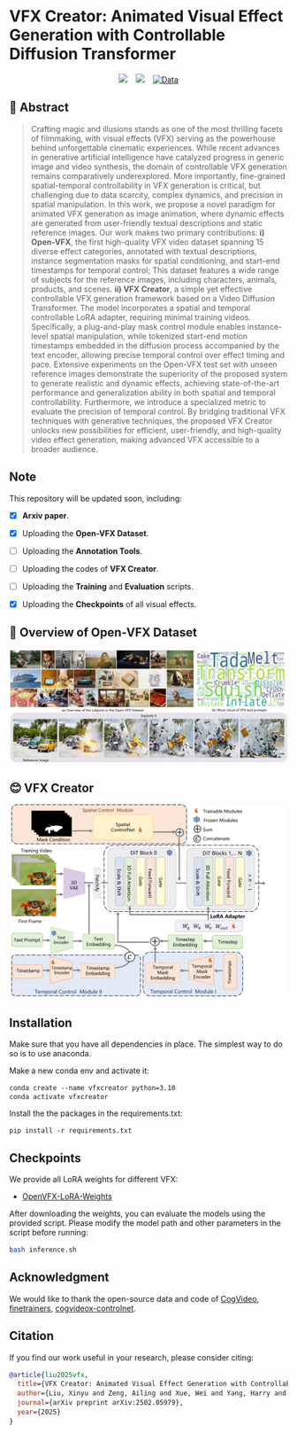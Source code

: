 <h1 id="title">VFX Creator: Animated Visual Effect Generation with Controllable Diffusion Transformer</h1>
<p align="center">
  <!-- <a href="https://liuxinyv.github.io/" target="_blank">Xinyu Liu</a><sup>1</sup>,
  <a href="https://ailingzeng.site/" target="_blank">Ailing Zeng</a><sup>2</sup>, 
  <a href="http://undefined" target="_blank">Wei Xue</a><sup>1</sup>, 
  <a href="http://undefined" target="_blank">Harry Yang</a><sup>1</sup>, 
  <a href="http://undefined" target="_blank">Wenhan Luo</a><sup>1</sup>, 
  <a href="http://undefined" target="_blank">Qifeng Liu</a><sup>1</sup>,
   <a href="http://undefined" target="_blank">Yike Guo</a><sup>1</sup>
  <br><br>
  <sup>1</sup>Hong Kong University of Science and Technology<br>
  <sup>2</sup>Tencent AI Lab<br> -->
</p>
<div align="center">
  <a href="https://vfx-creator0.github.io/"><img src="https://img.shields.io/static/v1?label=Project%20Page&message=Github&color=blue&logo=github-pages"></a> &ensp;
  <a href="https://arxiv.org/abs/2502.05979"><img src="https://img.shields.io/static/v1?label=Paper&message=Arxiv&color=red&logo=arxiv"></a> &ensp;
  <a href="https://huggingface.co/datasets/sophiaa/Open-VFX" target="_blank"><img src="https://img.shields.io/badge/Data-OpenVFX-darkorange" alt="Data"></a>

</div>

<!-- <img src="assets\teaser.jpg" width="800"/> -->

<h2 id="abstract">🔆 Abstract</h2>

<blockquote>
  <p>Crafting magic and illusions stands as one of the most thrilling facets of filmmaking, with visual effects (VFX) serving as the powerhouse behind unforgettable cinematic experiences. While recent advances in generative artificial intelligence have catalyzed progress in generic image and video synthesis, the domain of controllable VFX generation remains comparatively underexplored. More importantly, fine-grained spatial-temporal controllability in VFX generation is critical, but challenging due to data scarcity, complex dynamics, and precision in spatial manipulation. In this work, we propose a novel paradigm for animated VFX generation as image animation, where dynamic effects are generated from user-friendly textual descriptions and static reference images. Our work makes two primary contributions: <strong>i) Open-VFX</strong>, the first high-quality VFX video dataset spanning 15 diverse effect categories, annotated with textual descriptions, instance segmentation masks for spatial conditioning, and start–end timestamps for temporal control; This dataset features a wide range of subjects for the reference images, including characters, animals, products, and scenes. <strong>ii) VFX Creator</strong>, a simple yet effective controllable VFX generation framework based on a Video Diffusion Transformer. The model incorporates a spatial and temporal controllable LoRA adapter, requiring minimal training videos. Specifically, a plug-and-play mask control module enables instance-level spatial manipulation, while tokenized start-end motion timestamps embedded in the diffusion process accompanied by the text encoder, allowing precise temporal control over effect timing and pace.  Extensive experiments on the Open-VFX test set with unseen reference images demonstrate the superiority of the proposed system to generate realistic and dynamic effects, achieving state-of-the-art performance and generalization ability in both spatial and temporal controllability. Furthermore, we introduce a specialized metric to evaluate the precision of temporal control. By bridging traditional VFX techniques with generative techniques, the proposed VFX Creator unlocks new possibilities for efficient, user-friendly, and high-quality video effect generation, making advanced VFX accessible to a broader audience.</p>
</blockquote>

## Note
This repository will be updated soon, including:
- [x] **Arxiv paper**.
- [x] Uploading the **Open-VFX Dataset**.
- [ ] Uploading the **Annotation Tools**.
- [ ] Uploading the codes of **VFX Creator**.
- [ ] Uploading the **Training** and **Evaluation** scripts.
- [x] Uploading the **Checkpoints** of all visual effects.

      
<h2 id="open-vfx-dataset-overview">🚁 Overview of Open-VFX Dataset</h2>

<p><img src="assets/openvfx.jpg" width="800" alt=""></p>

<h2 id="vfx-creator">😊 VFX Creator</h2>

<div align="center">
  <img src="assets/method.png" width="500" alt="">
</div>

## Installation
Make sure that you have all dependencies in place. The simplest way to do so is to use anaconda.

Make a new conda env and activate it:
```
conda create --name vfxcreator python=3.10
conda activate vfxcreator
```

Install the the packages in the requirements.txt:
```
pip install -r requirements.txt
```
## Checkpoints

We provide all LoRA weights for different VFX:

- [OpenVFX-LoRA-Weights](https://huggingface.co/sophiaa/VFXCreator)


After downloading the weights, you can evaluate the models using the provided script. Please modify the model path and other parameters in the script before running:

```bash
bash inference.sh
```
## Acknowledgment

We would like to thank the open-source data and code of [CogVideo](https://github.com/THUDM/CogVideo), [finetrainers](https://github.com/a-r-r-o-w/finetrainers), [cogvideox-controlnet](https://github.com/TheDenk/cogvideox-controlnet).

## Citation
If you find our work useful in your research, please consider citing:

```bibtex
@article{liu2025vfx,
  title={VFX Creator: Animated Visual Effect Generation with Controllable Diffusion Transformer},
  author={Liu, Xinyu and Zeng, Ailing and Xue, Wei and Yang, Harry and Luo, Wenhan and Liu, Qifeng and Guo, Yike},
  journal={arXiv preprint arXiv:2502.05979},
  year={2025}
}
```

</ul></div></body></html>
